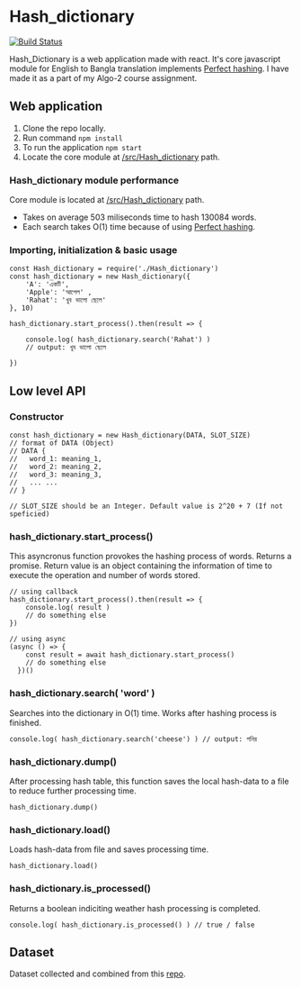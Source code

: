 # Hash_dictionary
[![Build Status](https://travis-ci.org/joemccann/dillinger.svg?branch=master)](https://travis-ci.org/joemccann/dillinger)

Hash_Dictionary is a web application made with react. It's core javascript module for English to Bangla translation implements [Perfect hashing](https://xlinux.nist.gov/dads/HTML/perfecthash.html). I have made it as a part of my Algo-2 course assignment.

## Web application
1. Clone the repo locally.
2. Run command `npm install`
3. To run the application `npm start`
4. Locate the core module at [/src/Hash_dictionary](https://github.com/rahathossain690/Hash-Dictionary/tree/master/src/Hash_dictionary) path.

### Hash_dictionary module performance
Core module is located at [/src/Hash_dictionary](https://github.com/rahathossain690/Hash-Dictionary/tree/master/src/Hash_dictionary) path.
- Takes on average 503 miliseconds time to hash 130084 words.
- Each search takes O(1) time because of using [Perfect hashing](https://xlinux.nist.gov/dads/HTML/perfecthash.html).

### Importing, initialization & basic usage
```
const Hash_dictionary = require('./Hash_dictionary')
const hash_dictionary = new Hash_dictionary({
    'A': 'একটি',
    'Apple': 'আপেল' ,
    'Rahat': 'খুব ভালো ছেলে'
}, 10)

hash_dictionary.start_process().then(result => { 
    
    console.log( hash_dictionary.search('Rahat') ) 
    // output: খুব ভালো ছেলে

})
```

## Low level API
### Constructor 
```
const hash_dictionary = new Hash_dictionary(DATA, SLOT_SIZE)
// format of DATA (Object)
// DATA {
//   word_1: meaning_1,
//   word_2: meaning_2,
//   word_3: meaning_3,
//   ... ...
// }

// SLOT_SIZE should be an Integer. Default value is 2^20 + 7 (If not speficied)
```

### hash_dictionary.start_process()
This asyncronus function provokes the hashing process of words. Returns a promise. Return value is an object containing the information of time to execute the operation and number of words stored.
```
// using callback
hash_dictionary.start_process().then(result => { 
    console.log( result )
    // do something else
})

// using async
(async () => {
    const result = await hash_dictionary.start_process()
    // do something else
  })()
```
### hash_dictionary.search( 'word' )
Searches into the dictionary in O(1) time. Works after hashing process is finished.
```
console.log( hash_dictionary.search('cheese') ) // output: পনির 
```
### hash_dictionary.dump()
After processing hash table, this function saves the local hash-data to a file to reduce further processing time.
```
hash_dictionary.dump()
```
### hash_dictionary.load()
Loads hash-data from file and saves processing time.
```
hash_dictionary.load()
```
### hash_dictionary.is_processed()
Returns a boolean indiciting weather hash processing is completed.
```
console.log( hash_dictionary.is_processed() ) // true / false
```
## Dataset
Dataset collected and combined from this [repo](https://github.com/MinhasKamal/BengaliDictionary).